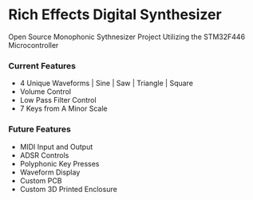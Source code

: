 # Rich Effects Digital Synthesizer
Open Source Monophonic Sythnesizer Project Utilizing the STM32F446 Microcontroller

### Current Features
- 4 Unique Waveforms | Sine | Saw | Triangle | Square
- Volume Control
- Low Pass Filter Control
- 7 Keys from A Minor Scale

### Future Features
- MIDI Input and Output
- ADSR Controls
- Polyphonic Key Presses
- Waveform Display
- Custom PCB
- Custom 3D Printed Enclosure
